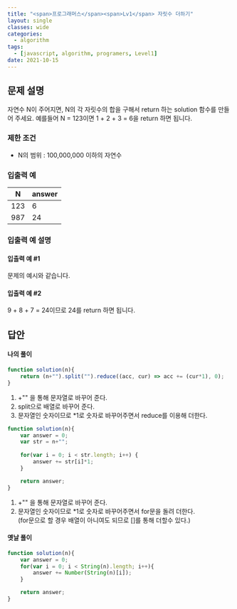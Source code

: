 ```yaml
---
title: "<span>프로그래머스</span><span>Lv1</span> 자릿수 더하기"
layout: single
classes: wide
categories:
  - algorithm
tags:
  - [javascript, algorithm, programers, Level1]
date: 2021-10-15
---
```


## 문제 설명
자연수 N이 주어지면, N의 각 자릿수의 합을 구해서 return 하는 solution 함수를 만들어 주세요.
예를들어 N = 123이면 1 + 2 + 3 = 6을 return 하면 됩니다.

### 제한 조건
* N의 범위 : 100,000,000 이하의 자연수

### 입출력 예

|N|answer|
|-|-|
|123|6|
|987|24|

### 입출력 예 설명
#### 입출력 예 #1
문제의 예시와 같습니다.

#### 입출력 예 #2
9 + 8 + 7 = 24이므로 24를 return 하면 됩니다.

## 답안
#### 나의 풀이
```javascript
function solution(n){
	return (n+"").split("").reduce((acc, cur) => acc += (cur*1), 0);
}
```
1. +"" 을 통해 문자열로 바꾸어 준다.
2. split으로 배열로 바꾸어 준다.
3. 문자열인 숫자이므로 *1로 숫자로 바꾸어주면서 reduce를 이용해 더한다.

```javascript
function solution(n){
	var answer = 0;
	var str = n+"";
	
	for(var i = 0; i < str.length; i++) {
		answer += str[i]*1;
	}

	return answer;
}
```
1. +"" 을 통해 문자열로 바꾸어 준다.
2. 문자열인 숫자이므로 *1로 숫자로 바꾸어주면서 for문을 돌려 더한다.  
(for문으로 할 경우 배열이 아니여도 되므로 []를 통해 더할수 있다.)

#### 옛날 풀이
```javascript
function solution(n){
	var answer = 0;
	for(var i = 0; i < String(n).length; i++){
		answer += Number(String(n)[i]);
	}

	return answer;
}
```